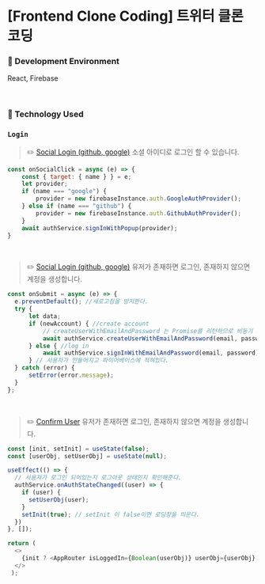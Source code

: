 # [Frontend Clone Coding] 트위터 클론 코딩

### 📌 Development Environment
React, Firebase

<br/>

### 📌 Technology Used
### `Login`
> ✏️ [Social Login (github, google)]()
> 소셜 아이디로 로그인 할 수 있습니다.

```javascript
const onSocialClick = async (e) => {
    const { target: { name } } = e;
    let provider;
    if (name === "google") {
        provider = new firebaseInstance.auth.GoogleAuthProvider();
    } else if (name === "github") {
        provider = new firebaseInstance.auth.GithubAuthProvider();
    }
    await authService.signInWithPopup(provider);
}
```
<br/>

> ✏️ [Social Login (github, google)]()
> 유저가 존재하면 로그인, 존재하지 않으면 계정을 생성합니다.

```javascript
const onSubmit = async (e) => {
  e.preventDefault(); //새로고침을 방지한다.
  try {
      let data;
      if (newAccount) { //create account
          // createUserWithEmailAndPassword 는 Promise를 리턴하므로 비동기 await으로 받아줘야한다.
          await authService.createUserWithEmailAndPassword(email, password);
      } else { //log in
          await authService.signInWithEmailAndPassword(email, password);
      } // 사용자가 만들어지고 파이어베이스에 적혀있다.
  } catch (error) {
      setError(error.message);
  }
};
```
<br/>

> ✏️ [Confirm User]()
> 유저가 존재하면 로그인, 존재하지 않으면 계정을 생성합니다.

```javascript
const [init, setInit] = useState(false);
const [userObj, setUserObj] = useState(null);

useEffect(() => {
  // 사용자가 로그인 되어있는지 로그아웃 상태인지 확인해준다.
  authService.onAuthStateChanged((user) => {
    if (user) {
      setUserObj(user);
    }
    setInit(true); // setInit 이 false이면 로딩창을 띄운다.
  })
}, []); 

return (
  <>
    {init ? <AppRouter isLoggedIn={Boolean(userObj)} userObj={userObj} /> : "Initializing ..."}
  </>
 );
```
<br/>
